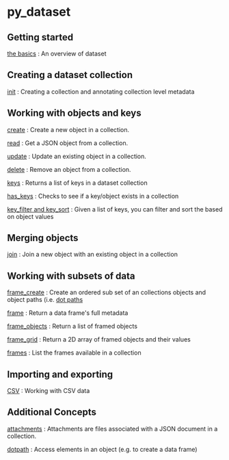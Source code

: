 
# py_dataset 

## Getting started

[the basics](basics.html)
: An overview of dataset

## Creating a dataset collection

[init](init.html)
: Creating a collection and annotating collection level metadata

## Working with objects and keys

[create](create.html)
: Create a new object in a collection.

[read](read.html)
: Get a JSON object from a collection.

[update](update.html)
: Update an existing object in a collection.

[delete](delete.html)
: Remove an object from a collection.

[keys](keys.html)
: Returns a list of keys in a dataset collection

[has_keys](keys.html)
: Checks to see if a key/object exists in a collection

[key_filter and key_sort](key_filter-and-key_sort.html)
: Given a list of keys, you can filter and sort the based on object values

## Merging objects

[join](join.html)
: Join a new object with an existing object in a collection

## Working with subsets of data

[frame_create](frame_create.html)
: Create an ordered sub set of an collections objects and object paths (i.e. [dot paths](dot_path.html)

[frame](frame.html)
: Return a data frame's full metadata

[frame_objects](frame_objects.html)
: Return a list of framed objects

[frame_grid](frame_grid.html)
: Return a 2D array of framed objects and their values

[frames](frames.html)
: List the frames available in a collection

## Importing and exporting

[CSV](csv.html)
: Working with CSV data

## Additional Concepts

[attachments](attachments.html)
: Attachments are files associated with a JSON document in a collection.

[dotpath](dotpath.html)
: Access elements in an object (e.g. to create a data frame)

